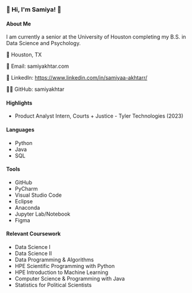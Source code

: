 ### 🌷 Hi, I'm Samiya! 🌷

#### About Me
I am currently a senior at the University of Houston completing my B.S. in Data Science and Psychology.

📍 Houston, TX

📧 Email: samiyakhtar.com

🔗 LinkedIn: https://www.linkedin.com/in/samiyaa-akhtarr/

👨‍💻 GitHub: samiyakhtar

#### Highlights
* Product Analyst Intern, Courts + Justice - Tyler Technologies (2023)

#### Languages
  * Python
  * Java
  * SQL
    
#### Tools
  * GitHub
  * PyCharm
  * Visual Studio Code
  * Eclipse
  * Anaconda
  * Jupyter Lab/Notebook
  * Figma

#### Relevant Coursework
  * Data Science I
  * Data Science II
  * Data Programming & Algorithms
  * HPE Scientific Programming with Python
  * HPE Introduction to Machine Learning
  * Computer Science & Programming with Java
  * Statistics for Political Scientists
